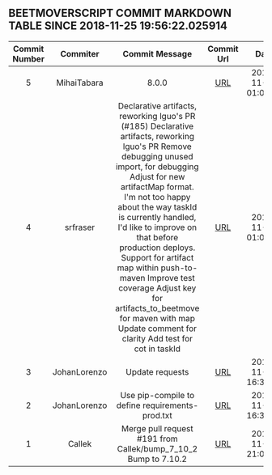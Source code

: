## BEETMOVERSCRIPT COMMIT MARKDOWN TABLE SINCE 2018-11-25 19:56:22.025914

| Commit Number | Commiter | Commit Message | Commit Url | Date | 
|:---:|:----:|:----------------------------------:|:------:|:----:| 
|5|MihaiTabara|8.0.0|[URL](https://github.com/mozilla-releng/beetmoverscript/commit/883524121b34c630533fbec8db73c08797dcc7be)|2018-11-28 01:08:55
|4|srfraser|Declarative artifacts, reworking lguo's PR (#185)    Declarative artifacts, reworking lguo's PR      Remove debugging      unused import, for debugging      Adjust for new artifactMap format.    I'm not too happy about the way taskId is currently handled,  I'd like to improve on that before production deploys.      Support for artifact map within push-to-maven      Improve test coverage      Adjust key for artifacts_to_beetmove for maven with map      Update comment for clarity      Add test for cot in taskId|[URL](https://github.com/mozilla-releng/beetmoverscript/commit/240e7a6cf19f7e56c003e51a09e11f29c6696580)|2018-11-28 01:04:36
|3|JohanLorenzo|Update requests|[URL](https://github.com/mozilla-releng/beetmoverscript/commit/73eb1f663e5f25b629f429a9148bcf9d0ee8cf11)|2018-11-26 16:34:29
|2|JohanLorenzo|Use pip-compile to define requirements-prod.txt|[URL](https://github.com/mozilla-releng/beetmoverscript/commit/e845c331e8c9ce250c05c8c16fab5b73975d0689)|2018-11-26 16:33:40
|1|Callek|Merge pull request #191 from Callek/bump_7_10_2  Bump to 7.10.2|[URL](https://github.com/mozilla-releng/beetmoverscript/commit/b19b4a250c6388c4bafbbf883f28391db9ab18da)|2018-11-07 21:01:00


